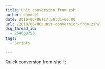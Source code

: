 ```yaml
---
title: Unit conversion from zsh
author: chmouel
date: 2010-06-06T17:58:31+00:00
url: /2010/06/06/unit-conversion-from-zsh/
dsq_thread_id:
  - 254638753
tags:
  - Scripts

---
```

Quick conversion from shell :